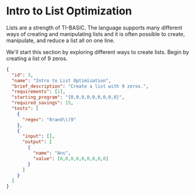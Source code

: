# Intro to List Optimization
Lists are a strength of TI-BASIC. The language supports many different ways of creating and manipulating lists and it is often possible to create, manipulate, and reduce a list all on one line.

We'll start this section by exploring different ways to create lists. Begin by creating a list of 9 zeros.

```json
{
  "id": 3,
  "name": "Intro to List Optimization",
  "brief_description": "Create a list with 9 zeros.",
  "requirements": [1],
  "starting_program": "{0,0,0,0,0,0,0,0,0}",
  "required_savings": 15,
  "tests": [
    {
      "regex": "0rand\\(9"
    },
    {
      "input": [],
      "output": [
        {
          "name": "Ans",
          "value": [0,0,0,0,0,0,0,0,0]
        }
      ]
    }
  ]
}
```